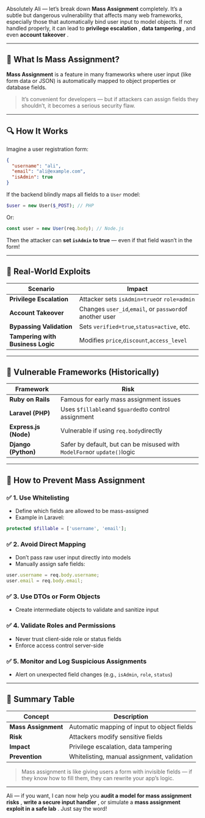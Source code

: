 Absolutely Ali — let’s break down **Mass Assignment** completely. It’s a subtle but dangerous vulnerability that affects many web frameworks, especially those that automatically bind user input to model objects. If not handled properly, it can lead to  **privilege escalation** ,  **data tampering** , and even  **account takeover** .

---

## 🧠 What Is Mass Assignment?

**Mass Assignment** is a feature in many frameworks where user input (like form data or JSON) is automatically mapped to object properties or database fields.

> It’s convenient for developers — but if attackers can assign fields they shouldn’t, it becomes a serious security flaw.

---

## 🔍 How It Works

Imagine a user registration form:

```json
{
  "username": "ali",
  "email": "ali@example.com",
  "isAdmin": true
}
```

If the backend blindly maps all fields to a `User` model:

```php
$user = new User($_POST); // PHP
```

Or:

```js
const user = new User(req.body); // Node.js
```

Then the attacker can **set `isAdmin` to true** — even if that field wasn’t in the form!

---

## 🧨 Real-World Exploits

| Scenario                                | Impact                                                        |
| --------------------------------------- | ------------------------------------------------------------- |
| **Privilege Escalation**          | Attacker sets `isAdmin=true`or `role=admin`               |
| **Account Takeover**              | Changes `user_id`,`email`, or `password`of another user |
| **Bypassing Validation**          | Sets `verified=true`,`status=active`, etc.                |
| **Tampering with Business Logic** | Modifies `price`,`discount`,`access_level`              |

---

## 🧰 Vulnerable Frameworks (Historically)

| Framework                   | Risk                                                                        |
| --------------------------- | --------------------------------------------------------------------------- |
| **Ruby on Rails**     | Famous for early mass assignment issues                                     |
| **Laravel (PHP)**     | Uses `$fillable`and `$guarded`to control assignment                     |
| **Express.js (Node)** | Vulnerable if using `req.body`directly                                    |
| **Django (Python)**   | Safer by default, but can be misused with `ModelForm`or `update()`logic |

---

## 🔐 How to Prevent Mass Assignment

### ✅ 1. Use Whitelisting

* Define which fields are allowed to be mass-assigned
* Example in Laravel:

```php
protected $fillable = ['username', 'email'];
```

### ✅ 2. Avoid Direct Mapping

* Don’t pass raw user input directly into models
* Manually assign safe fields:

```js
user.username = req.body.username;
user.email = req.body.email;
```

### ✅ 3. Use DTOs or Form Objects

* Create intermediate objects to validate and sanitize input

### ✅ 4. Validate Roles and Permissions

* Never trust client-side role or status fields
* Enforce access control server-side

### ✅ 5. Monitor and Log Suspicious Assignments

* Alert on unexpected field changes (e.g., `isAdmin`, `role`, `status`)

---

## 🧠 Summary Table

| Concept                   | Description                                 |
| ------------------------- | ------------------------------------------- |
| **Mass Assignment** | Automatic mapping of input to object fields |
| **Risk**            | Attackers modify sensitive fields           |
| **Impact**          | Privilege escalation, data tampering        |
| **Prevention**      | Whitelisting, manual assignment, validation |

> Mass assignment is like giving users a form with invisible fields — if they know how to fill them, they can rewrite your app’s logic.

---

Ali — if you want, I can now help you  **audit a model for mass assignment risks** ,  **write a secure input handler** , or simulate a  **mass assignment exploit in a safe lab** . Just say the word!
